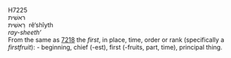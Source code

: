 <body>
  <p>H7225<br>  ראשׁית  <br> רֵאשִׁיתּ  ‎  rê‘shı̂yth  <br><i>ray-sheeth‘ </i><br>From the same as <a href="h7218.htm">7218</a>  the <i>first</i>, in place, time, order or rank (specifically a <i>firstfruit</i>): - beginning, chief (-est), first (-fruits, part, time), principal thing.<br></p>
 </body>